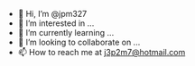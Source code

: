 - 👋 Hi, I’m @jpm327
- 👀 I’m interested in ...
- 🌱 I’m currently learning ...
- 💞️ I’m looking to collaborate on ...
- 📫 How to reach me at j3p2m7@hotmail.com

<!---
jpm327/jpm327 is a ✨ special ✨ repository because its `README.md` (this file) appears on your GitHub profile.
You can click the Preview link to take a look at your changes.
--->
